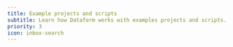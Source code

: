 ```yaml
---
title: Example projects and scripts
subtitle: Learn how Dataform works with examples projects and scripts.
priority: 3
icon: inbox-search
---
```

